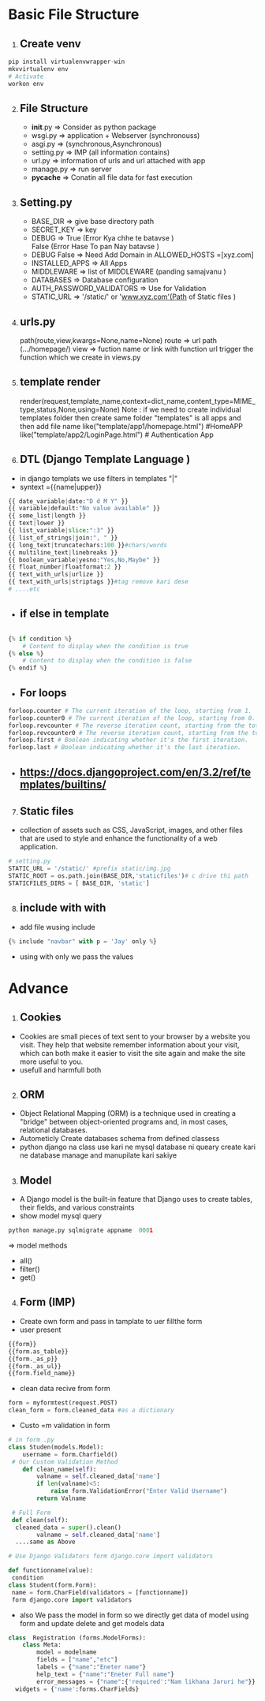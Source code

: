 # Basic File Structure 
1. ## Create venv 
```py
pip install virtualenvwrapper-win
mkvvirtualenv env 
# Activate 
workon env
```

2. ## File Structure 

	- __init__.py => Consider as python package
	- wsgi.py => application + Webserver (synchronouss)
	- asgi.py =>  (synchronous,Asynchronous)
	- setting.py => IMP (all information contains)
	- url.py => information of urls and url attached with app
	- manage.py => run server 
	- __pycache__ => Conatin all file data for fast execution 

3. ## Setting.py
	- BASE_DIR => give base directory path 
	- SECRET_KEY => key 
	- DEBUG => True (Error Kya chhe te batavse )	
		          False (Error Hase To pan Nay batavse )
	- DEBUG False => Need Add Domain in ALLOWED_HOSTS =[xyz.com]
	- INSTALLED_APPS => All Apps 
	- MIDDLEWARE => list of MIDDLEWARE (panding samajvanu )
	- DATABASES => Database configuration
	- AUTH_PASSWORD_VALIDATORS => Use for Validation
	- STATIC_URL => '/static/' or 'www.xyz.com'(Path of Static files )

4. ## urls.py
	path(route,view,kwargs=None,name=None)
	route => url path (.../homepage/)
	view => fuction name or link with function
	url trigger the function which we create in views.py 

5. ## template render
	render(request,template_name,context=dict_name,content_type=MIME_type,status,None,using=None)
 Note : if we need to create individual  templates folder  then create same folder "templates" is all apps and then add file name 
  like("template/app1/homepage.html") #HomeAPP
  like("template/app2/LoginPage.html") # Authentication App

6. ## DTL (Django Template Language )
- in django templats we use filters in templates "|"
- syntext ={{name|upper}} 
```py
{{ date_variable|date:"D d M Y" }}
{{ variable|default:"No value available" }}
{{ some_list|length }}
{{ text|lower }}
{{ list_variable|slice:":3" }}
{{ list_of_strings|join:", " }}
{{ long_text|truncatechars:100 }}#chars/words
{{ multiline_text|linebreaks }}
{{ boolean_variable|yesno:"Yes,No,Maybe" }}
{{ float_number|floatformat:2 }}
{{ text_with_urls|urlize }}
{{ text_with_urls|striptags }}#tag remove kari dese
# ....etc
```
- ## if else in template 
```py

{% if condition %}
    # Content to display when the condition is true
{% else %}
    # Content to display when the condition is false
{% endif %}
```
- ## For loops
```py
forloop.counter # The current iteration of the loop, starting from 1.
forloop.counter0 # The current iteration of the loop, starting from 0.
forloop.revcounter # The reverse iteration count, starting from the total number of items.
forloop.revcounter0 # The reverse iteration count, starting from the total number of items minus 1.
forloop.first # Boolean indicating whether it's the first iteration.
forloop.last # Boolean indicating whether it's the last iteration.
```
- ## https://docs.djangoproject.com/en/3.2/ref/templates/builtins/


7. ## Static files 
-  collection of assets such as CSS, JavaScript, images, and other files that are used to style and enhance the functionality of a web application. 
```py
# setting.py
STATIC_URL = '/static/' #prefix static/img.jpg
STATIC_ROOT = os.path.join(BASE_DIR,'staticfiles')# c drive thi path
STATICFILES_DIRS = [ BASE_DIR, 'static'] 

```



8. ## include with with 
- add file wusing include 

```py
{% include "navbar" with p = 'Jay' only %}
```
- using with only we pass the values 




# Advance
1. ## Cookies 
- Cookies are small pieces of text sent to your browser by a website you visit. They help that website remember information about your visit, which can both make it easier to visit the site again and make the site more useful to you.
- usefull and harmfull both 

2. ## ORM 
- Object Relational Mapping (ORM) is a technique used in creating a "bridge" between object-oriented programs and, in most cases, relational databases.
- Autometicly Create databases schema from defined classess
- python django na class use kari ne mysql database ni queary create kari ne database manage and manupilate kari sakiye 

3. ## Model 
- A Django model is the built-in feature that Django uses to create tables, their fields, and various constraints
- show model mysql query 
```py
python manage.py sqlmigrate appname  0001
```
=> model methods 
 - all()
 - filter()
 - get()

4. ## Form (IMP)
- Create own form and pass in tamplate to uer fillthe form 
- user present 
```py
{{form}}
{{form.as_table}}
{{form._as_p}}
{{form._as_ul}}
{{form.field_name}}
```

- clean data recive from form 
```py
form = myformtest(request.POST)
clean_form = form.cleaned_data #as a dictionary 
```

- Custo =m validation in form 

```py
# in form .py
class Studen(models.Model):
	username = form.Charfield()
 # Our Custom Validation Method 
	def clean_name(self):
		valname = self.cleaned_data['name']
		if len(valname)<5:
			raise form.ValidationError("Enter Valid Username")
		return Valname

 # Full Form
 def clean(self):
  cleaned_data = super().clean()
		valname = self.cleaned_data['name']
  ....same as Above
```


```py
# Use Django Validators form django.core import validators

def functionname(value):
 condition 
class Student(form.Form):
 name = form.CharField(validators = [functionname])
 form django.core import validators
```

- also We pass the model in form so we directly get data of model using form and update delete and get models data
```py
class  Registration (forms.ModelForms):
	class Meta:
		model = modelname
		fields = ["name","etc"]
		labels = {"name":"Eneter name"}
		help_text = {"name":"Eneter Full name"}
		error_messages = {"name":{'required':"Nam likhana Jaruri he"}}
  widgets = {'name':forms.CharFields}
```
